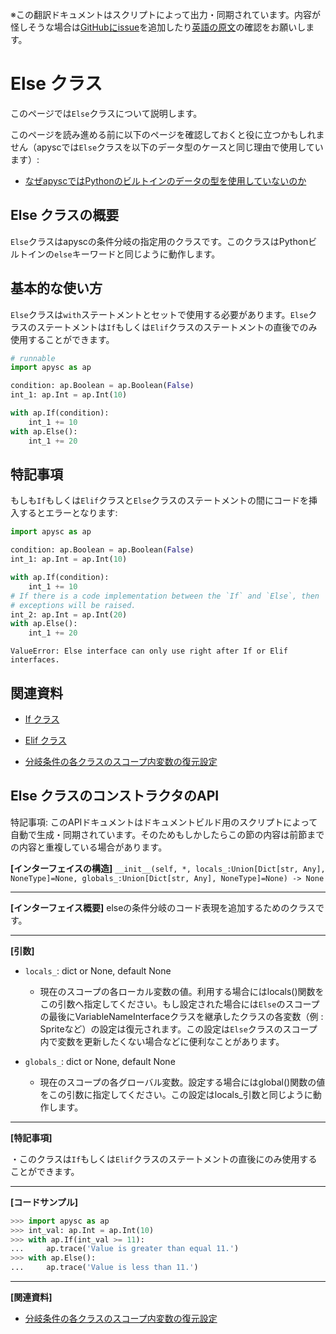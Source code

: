<span class="inconspicuous-txt">※この翻訳ドキュメントはスクリプトによって出力・同期されています。内容が怪しそうな場合は<a href="https://github.com/simon-ritchie/apysc/issues" target="_blank">GitHubにissue</a>を追加したり[英語の原文](https://simon-ritchie.github.io/apysc/en/else.html)の確認をお願いします。</span>

# Else クラス

このページでは`Else`クラスについて説明します。

このページを読み進める前に以下のページを確認しておくと役に立つかもしれません（apyscでは`Else`クラスを以下のデータ型のケースと同じ理由で使用しています）:

- [なぜapyscではPythonのビルトインのデータの型を使用していないのか](jp_why_apysc_doesnt_use_python_builtin_data_type.md)

## Else クラスの概要

`Else`クラスはapyscの条件分岐の指定用のクラスです。このクラスはPythonビルトインの`else`キーワードと同じように動作します。

## 基本的な使い方

`Else`クラスは`with`ステートメントとセットで使用する必要があります。`Else`クラスのステートメントは`If`もしくは`Elif`クラスのステートメントの直後でのみ使用することができます。

```py
# runnable
import apysc as ap

condition: ap.Boolean = ap.Boolean(False)
int_1: ap.Int = ap.Int(10)

with ap.If(condition):
    int_1 += 10
with ap.Else():
    int_1 += 20
```

## 特記事項

もしも`If`もしくは`Elif`クラスと`Else`クラスのステートメントの間にコードを挿入するとエラーとなります:

```py
import apysc as ap

condition: ap.Boolean = ap.Boolean(False)
int_1: ap.Int = ap.Int(10)

with ap.If(condition):
    int_1 += 10
# If there is a code implementation between the `If` and `Else`, then
# exceptions will be raised.
int_2: ap.Int = ap.Int(20)
with ap.Else():
    int_1 += 20
```

```
ValueError: Else interface can only use right after If or Elif interfaces.
```

## 関連資料

- [If クラス](jp_if.md)
- [Elif クラス](jp_elif.md)

- [分岐条件の各クラスのスコープ内変数の復元設定](jp_branch_instruction_variables_reverting_setting.md)

## Else クラスのコンストラクタのAPI

<span class="inconspicuous-txt">特記事項: このAPIドキュメントはドキュメントビルド用のスクリプトによって自動で生成・同期されています。そのためもしかしたらこの節の内容は前節までの内容と重複している場合があります。</span>

**[インターフェイスの構造]** `__init__(self, *, locals_:Union[Dict[str, Any], NoneType]=None, globals_:Union[Dict[str, Any], NoneType]=None) -> None`<hr>

**[インターフェイス概要]** elseの条件分岐のコード表現を追加するためのクラスです。<hr>

**[引数]**

- `locals_`: dict or None, default None
  - 現在のスコープの各ローカル変数の値。利用する場合にはlocals()関数をこの引数へ指定してください。もし設定された場合には`Else`のスコープの最後にVariableNameInterfaceクラスを継承したクラスの各変数（例 : Spriteなど）の設定は復元されます。この設定は`Else`クラスのスコープ内で変数を更新したくない場合などに便利なことがあります。

- `globals_`: dict or None, default None
  - 現在のスコープの各グローバル変数。設定する場合にはglobal()関数の値をこの引数に指定してください。この設定はlocals_引数と同じように動作します。

<hr>

**[特記事項]**

 ・このクラスは`If`もしくは`Elif`クラスのステートメントの直後にのみ使用することができます。<hr>

**[コードサンプル]**

```py
>>> import apysc as ap
>>> int_val: ap.Int = ap.Int(10)
>>> with ap.If(int_val >= 11):
...     ap.trace('Value is greater than equal 11.')
>>> with ap.Else():
...     ap.trace('Value is less than 11.')
```

<hr>

**[関連資料]**

- [分岐条件の各クラスのスコープ内変数の復元設定](https://simon-ritchie.github.io/apysc/jp_branch_instruction_variables_reverting_setting.html)